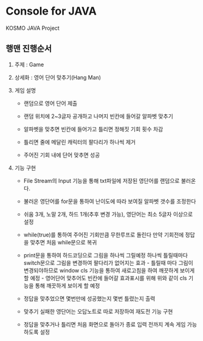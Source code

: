 # Console for JAVA
KOSMO JAVA Project

## 행맨 진행순서
1. 주제 : Game

2. 상세화 : 영어 단어 맞추기(Hang Man)

3. 게임 설명

	- 랜덤으로 영어 단어 제출

	- 랜덤 위치에 2~3글자 공개하고 나머지 빈칸에 들어갈 알파벳 맞추기

	- 알파벳을 맞추면 빈칸에 들어가고 틀리면 정해짓 기회 횟수 차감

	- 틀리면 줄에 메달린 캐릭터의 팔다리가 하나씩 제거 

	- 주어진 기회 내에 단어 맞추면 성공

4. 기능 구현

	- File Stream의 Input 기능을 통해 txt파일에 저장된 영단어를 랜덤으로 불러온다.

	- 불러온 영단어를 for문을 통하여 난이도에 따라 보여질 알파벳 갯수를 조정한다
    
    - 쉬움 3개, 노말 2개, 하드 1개(추후 변경 가능), 영단어는 최소 5글자 이상으로 설정

	- while(true)를 통하여 주어진 기회만큼 무한루프로 돌린다 만약 기회전에 정답을 맞추면 처음 while문으로 복귀

	- print문을 통하여 하드코딩으로 그림을 하나씩 그릴예정 하나씩 틀릴때마다 switch문으로 그림을 변경하여 팔다리가 없어지는 효과
			- 틀릴때 마다 그림이 변경되야하므로 window cls 기능을 통하여 새로고침을 하여 깨끗하게 보이게 할 예정
			- 영어단어 맞추어도 빈칸에 들어갈 효과표시를 위해 위와 같이 cls 기능을 통해 깨끗하게 보이게 할 예정

	- 정답을 맞추었으면 몇번만에 성공했는지 몇번 틀렸는지 출력

	- 맞추기 실패한 영단어는 오답노트로 따로 저장하여 재도전 기능 구현

	- 정답을 맞추거나 틀리면 처음 화면으로 돌아가 종료 입력 전까지 계속 게임 가능하도록 설정
